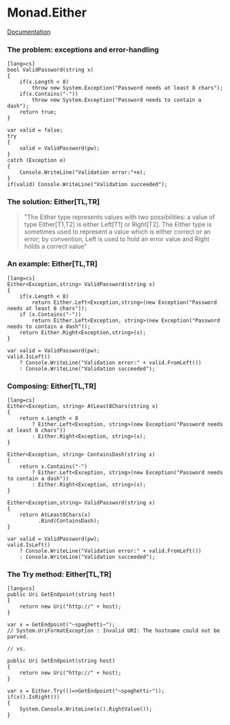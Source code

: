 # Monad.Either

[Documentation](reference/wooga-lambda-control-monad-either.html)

### The problem: exceptions and error-handling

    [lang=cs]
    bool ValidPassword(string x)
    {
        if(x.Length < 8)
            throw new System.Exception("Password needs at least 8 chars");
        if(x.Contains("-"))
            throw new System.Exception("Password needs to contain a dash");
        return true;
    }

    var valid = false;
    try
    {
        valid = ValidPassword(pw);
    }
    catch (Exception e)
    {
        Console.WriteLine("Validation error:"+e);
    }
    if(valid) Console.WriteLine("Validation succeeded");

### The solution: Either[TL,TR]

> "The Either type represents values with two possibilities: a value of type Either[T1,T2] is either Left[T1] or Right[T2].
> The Either type is sometimes used to represent a value which is either correct or an error; by convention, Left is used to hold an error value and Right holds a correct value"

### An example: Either[TL,TR]

    [lang=cs]
    Either<Exception,string> ValidPassword(string x)
    {
        if(x.Length < 8)
            return Either.Left<Exception,string>(new Exception("Password needs at least 8 chars"));
        if (x.Contains("-"))
            return Either.Left<Exception, string>(new Exception("Password needs to contain a dash"));
        return Either.Right<Exception,string>(x);
    }

    var valid = ValidPassword(pw);
    valid.IsLeft()
        ? Console.WriteLine("Validation error:" + valid.FromLeft())
        : Console.WriteLine("Validation succeeded");

### Composing: Either[TL,TR]

    [lang=cs]
    Either<Exception, string> AtLeast8Chars(string x)
    {
        return x.Length < 8
            ? Either.Left<Exception, string>(new Exception("Password needs at least 8 chars"))
            : Either.Right<Exception, string>(x);
    }

    Either<Exception, string> ContainsDash(string x)
    {
        return x.Contains("-")
            ? Either.Left<Exception, string>(new Exception("Password needs to contain a dash"))
            : Either.Right<Exception, string>(x);
    }

    Either<Exception,string> ValidPassword(string x)
    {
        return AtLeast8Chars(x)
              .Bind(ContainsDash);
    }

    var valid = ValidPassword(pw);
    valid.IsLeft()
        ? Console.WriteLine("Validation error:" + valid.FromLeft())
        : Console.WriteLine("Validation succeeded");

### The Try method: Either[TL,TR]

    [lang=cs]
    public Uri GetEndpoint(string host)
    {
        return new Uri("http://" + host);
    }

    var x = GetEndpoint("~spaghetti~");
    // System.UriFormatException : Invalid URI: The hostname could not be parsed.

    // vs.

    public Uri GetEndpoint(string host)
    {
        return new Uri("http://" + host);
    }

    var x = Either.Try(()=>GetEndpoint("~spaghetti~"));
    if(x().IsRight())
    {
        System.Console.WriteLine(x().RightValue());
    }
